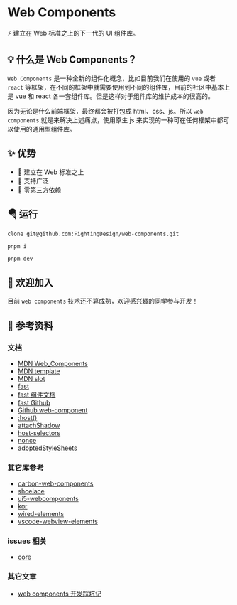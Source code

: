 # Web Components

⚡ 建立在 Web 标准之上的下一代的 UI 组件库。

## 💡 什么是 Web Components？

`Web Components` 是一种全新的组件化概念，比如目前我们在使用的 `vue` 或者 `react` 等框架，在不同的框架中就需要使用到不同的组件库，目前的社区中基本上是 vue 和 react 各一套组件库。但是这样对于组件库的维护成本的很高的。

因为无论是什么前端框架，最终都会被打包成 html、css、js。所以 `web components` 就是来解决上述痛点，使用原生 js 来实现的一种可在任何框架中都可以使用的通用型组件库。

## ✨ 优势

- 💪 建立在 Web 标准之上
- 🐆 支持广泛
- 🦩 零第三方依赖

## 🪂 运行

```shell
clone git@github.com:FightingDesign/web-components.git

pnpm i

pnpm dev
```

## 🤟 欢迎加入

目前 `web components` 技术还不算成熟，欢迎感兴趣的同学参与开发！

## 🚀 参考资料

### 文档

- [MDN Web_Components](https://developer.mozilla.org/zh-CN/docs/Web/Web_Components)
- [MDN template](https://developer.mozilla.org/zh-CN/docs/Web/HTML/Element/template)
- [MDN slot](https://developer.mozilla.org/zh-CN/docs/Web/HTML/Element/slot)
- [fast](https://www.fast.design/docs/integrations/vite)
- [fast 组件文档](https://explore.fast.design/components/fast-button)
- [fast Github](https://github.com/microsoft/fast)
- [Github web-component](https://github.com/topics/web-component)
- [:host()](https://developer.mozilla.org/zh-CN/docs/Web/CSS/:host_function)
- [attachShadow](https://developer.mozilla.org/zh-CN/docs/Web/API/Element/attachShadow)
- [host-selectors](https://github.com/mdn/web-components-examples/blob/main/host-selectors/main.js)
- [nonce](https://developer.mozilla.org/zh-CN/docs/Web/API/HTMLElement/nonce)
- [adoptedStyleSheets](ttps://developer.mozilla.org/en-US/docs/Web/API/Document/adoptedStyleSheets)

### 其它库参考

- [carbon-web-components](https://web-components.carbondesignsystem.com/)
- [shoelace](https://shoelace.style/)
- [ui5-webcomponents](https://sap.github.io/ui5-webcomponents/)
- [kor](https://kor-ui.com/introduction/welcome)
- [wired-elements](https://wiredjs.com/showcase.html)
- [vscode-webview-elements](https://bendera.github.io/vscode-webview-elements/)

### issues 相关

- [core](https://github.com/vuejs/core/pull/4309)

### 其它文章

- [web components 开发踩坑记](https://blog.csdn.net/xiliuhu/article/details/124615237)
